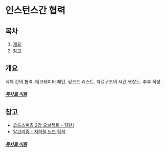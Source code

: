 인스턴스간 협력
=====
## 목차
1. [개요](#개요)
2. [참고](#참고)

## 개요
객체 간의 협력. 데코레이터 패턴. 링크드 리스트. 자료구조의 시간 복잡도. 추후 작성.

##### [목차로 이동](#목차)

## 참고
* [코드스피츠 2강 오브젝트 - 1회차](https://hucet.tistory.com/73)
* [알고리즘 - 지하철 노드 탐색](https://nowonbun.tistory.com/326)

##### [목차로 이동](#목차)